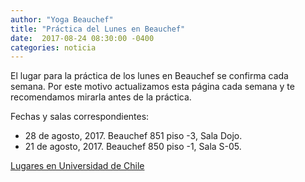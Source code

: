 ```yaml
---
author: "Yoga Beauchef"
title: "Práctica del Lunes en Beauchef"
date:  2017-08-24 08:30:00 -0400
categories: noticia
---
```


El lugar para la práctica de los lunes en Beauchef se confirma cada semana. Por este motivo actualizamos esta página cada semana y te recomendamos mirarla antes de la práctica.

Fechas y salas correspondientes: 
- 28 de agosto, 2017. Beauchef 851 piso -3, Sala Dojo.
- 21 de agosto, 2017. Beauchef 850 piso -1, Sala S-05.

<p class="text-center">
<a class="btn btn-primary btn-lg" href="lugares.html" role="button">Lugares en Universidad de Chile</a>
</p>
